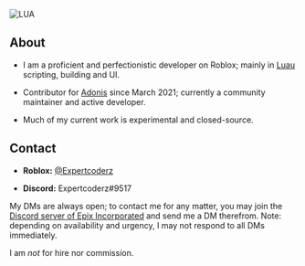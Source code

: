 ![LUA](https://img.shields.io/badge/Luau-2C2D72?style=for-the-badge&logo=lua&logoColor=white)

## About

* I am a proficient and perfectionistic developer on Roblox; mainly in [Luau](https://luau-lang.org/) scripting, building and UI.

* Contributor for [Adonis](https://github.com/Epix-Incorporated/Adonis) since March 2021; currently a community maintainer and active developer.

* Much of my current work is experimental and closed-source.

## Contact

* **Roblox:** [@Expertcoderz](https://www.roblox.com/users/644946329/profile)

* **Discord:** Expertcoderz#9517

My DMs are always open; to contact me for any matter, you may join the [Discord server of Epix Incorporated](https://discord.gg/H5RvTP3) and send me a DM therefrom. Note: depending on availability and urgency, I may not respond to all DMs immediately.

I am *not* for hire nor commission.
